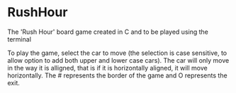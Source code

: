 # RushHour
The 'Rush Hour' board game created in C and to be played using the terminal


To play the game, select the car to move (the selection is case sensitive, to allow option to add both upper and lower case cars). 
The car will only move in the way it is alligned, that is if it is horizontally aligned, it will move horizontally. 
The # represents the border of the game and O represents the exit.
